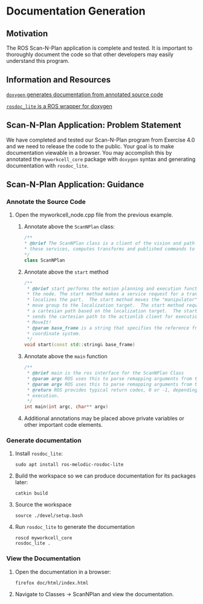 # Documentation Generation

## Motivation
The ROS Scan-N-Plan application is complete and tested.  It is important to thoroughly document the code so that other developers may easily understand this program. 

## Information and Resources

[`doxygen` generates documentation from annotated source code](http://www.doxygen.org/)

[`rosdoc_lite` is a ROS wrapper for doxygen](http://wiki.ros.org/rosdoc_lite)

## Scan-N-Plan Application: Problem Statement
We have completed and tested our Scan-N-Plan program from Exercise 4.0 and we need to release the code to the public.  Your goal is to make documentation viewable in a browser.  You may accomplish this by annotated the `myworkcell_core` package with `doxygen` syntax and generating documentation with `rosdoc_lite`.

## Scan-N-Plan Application: Guidance
### Annotate the Source Code

1. Open the myworkcell_node.cpp file from the previous example.

    1. Annotate above the `ScanNPlan` class:

        ``` c++
        /**
        * @brief The ScanNPlan class is a client of the vision and path plan servers.  The ScanNPLan class takes
        * these services, computes transforms and published commands to the robot.
        */
        class ScanNPlan
        ```

    1.  Annotate above the `start` method

        ```c++
        /**
         * @brief start performs the motion planning and execution functions of the ScanNPlan of
         * the node. The start method makes a service request for a transform that
         * localizes the part.  The start method moves the "manipulator"
         * move group to the localization target.  The start method requests
         * a cartesian path based on the localization target.  The start method
         * sends the cartesian path to the actionlib client for execution, bypassig
         * MoveIt!
         * @param base_frame is a string that specifies the reference frame
         * coordinate system.
         */
        void start(const std::string& base_frame)
        ```

    1. Annotate above the `main` function

        ``` c++
        /**
         * @brief main is the ros interface for the ScanNPlan Class
         * @param argc ROS uses this to parse remapping arguments from the command line.
         * @param argv ROS uses this to parse remapping arguments from the command line.
         * @return ROS provides typical return codes, 0 or -1, depending on the
         * execution.
         */
        int main(int argc, char** argv)
        ```

    1. Additional annotations may be  placed above private variables or other important code elements.

### Generate documentation

1. Install `rosdoc_lite`:

    ```
    sudo apt install ros-melodic-rosdoc-lite
    ```

1. Build the workspace so we can produce documentation for its packages later:

     ```
     catkin build
     ```

1. Source the workspace

     ```
     source ./devel/setup.bash
     ```

1. Run `rosdoc_lite` to generate the documentation

    ```
    roscd myworkcell_core
    rosdoc_lite .
    ```

### View the Documentation

1.  Open the documentation in a browser:

    ```
    firefox doc/html/index.html
    ```

1. Navigate to Classes -> ScanNPlan and view the documentation.
